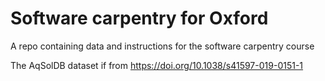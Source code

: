 # Software carpentry for Oxford
A repo containing data and instructions for the software carpentry course


The AqSolDB dataset if from https://doi.org/10.1038/s41597-019-0151-1
